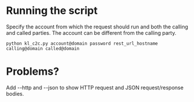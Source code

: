 # Running the script
Specify the account from which the request should run and both the calling and called parties.  The account can be different from the calling party.
```
python kl_c2c.py account@domain password rest_url_hostname calling@domain called@domain 
```

# Problems?
Add --http and --json to show HTTP request and JSON request/response bodies.
